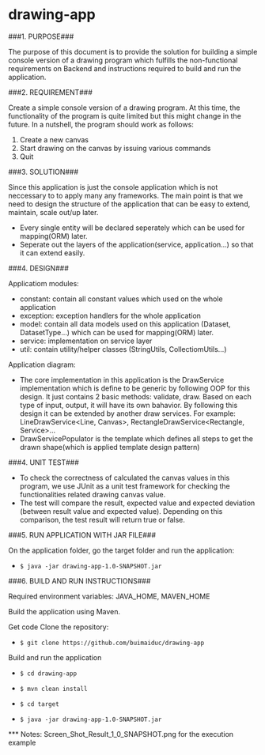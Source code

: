 # drawing-app

###1. PURPOSE###

The purpose of this document is to provide the solution for building a simple console version of a drawing program
which fulfills the non-functional requirements on Backend and instructions required to build and run the application.

###2. REQUIREMENT###

Create a simple console version of a drawing program.
At this time, the functionality of the program is quite limited but this might change in the future.
In a nutshell, the program should work as follows:
 1. Create a new canvas
 2. Start drawing on the canvas by issuing various commands
 3. Quit

###3. SOLUTION###

Since this application is just the console application which is not neccessary to to apply many any frameworks. The main
point is that we need to design the structure of the application that can be easy to extend, maintain, scale out/up later.

-   Every single entity will be declared seperately which can be used for mapping(ORM) later.
-   Seperate out the layers of the application(service, application...) so that it can extend easily.

###4. DESIGN###

Applicatiom modules:

-   constant: contain all constant values which used on the whole application
-	exception: exception handlers for the whole application
-	model: contain all data models used on this application (Dataset, DatasetType…) which can be used for mapping(ORM) later.
-	service: implementation on service layer
-   util: contain utility/helper classes (StringUtils, CollectiomUtils…)

Application diagram:

-   The core implementation in this application is the DrawService implementation which is define to be generic by following OOP for this design.
It just contains 2 basic methods: validate, draw. Based on each type of input, output, it will have its own bahavior. By following this design it
can be extended by another draw services.
For example: LineDrawService<Line, Canvas>, RectangleDrawService<Rectangle, Service>...
-   DrawServicePopulator is the template which defines all steps to get the drawn shape(which is applied template design pattern)

###4. UNIT TEST###

-	To check the correctness of calculated the canvas values in this program, we use JUnit as a unit test framework for
checking the functionalities related drawing canvas value.
-	The test will compare the result, expected value and expected deviation (between result value and expected value).
Depending on this comparison, the test result will return true or false.

###5. RUN APPLICATION WITH JAR FILE###

On the application folder, go the target folder and run the application:

-     $ java -jar drawing-app-1.0-SNAPSHOT.jar

###6. BUILD AND RUN INSTRUCTIONS###

Required environment variables: JAVA_HOME, MAVEN_HOME

Build the application using Maven.

Get code Clone the repository:

-     $ git clone https://github.com/buimaiduc/drawing-app

Build and run the application

-     $ cd drawing-app
-     $ mvn clean install
-     $ cd target
-     $ java -jar drawing-app-1.0-SNAPSHOT.jar


*** Notes: Screen_Shot_Result_1_0_SNAPSHOT.png for the execution example